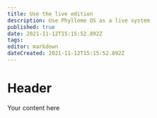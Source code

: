 ```yaml
---
title: Use the live edition
description: Use Phyllome OS as a live system
published: true
date: 2021-11-12T15:15:52.892Z
tags: 
editor: markdown
dateCreated: 2021-11-12T15:15:52.892Z
---
```


# Header
Your content here